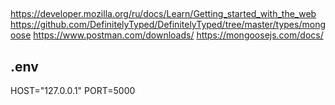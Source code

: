 ##
https://developer.mozilla.org/ru/docs/Learn/Getting_started_with_the_web
https://github.com/DefinitelyTyped/DefinitelyTyped/tree/master/types/mongoose
https://www.postman.com/downloads/
https://mongoosejs.com/docs/
## .env
HOST="127.0.0.1"
PORT=5000